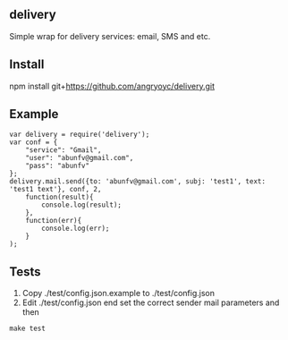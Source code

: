 delivery
-----

Simple wrap for delivery services: email, SMS and etc.


Install
--------

npm install git+https://github.com/angryoyc/delivery.git


Example
--------
```
var delivery = require('delivery');
var conf = {
	"service": "Gmail",
	"user": "abunfv@gmail.com",
	"pass": "abunfv"
};
delivery.mail.send({to: 'abunfv@gmail.com', subj: 'test1', text: 'test1 text'}, conf, 2,
	function(result){
		console.log(result);
	},
	function(err){
		console.log(err);
	}
);

```

Tests
------
1. Copy ./test/config.json.example to ./test/config.json
2. Edit ./test/config.json end set the correct sender mail parameters and then
```
make test
```

